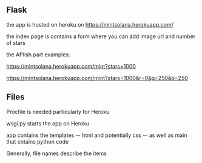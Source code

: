 ## Flask

the app is hosted on heroku on https://mintsolana.herokuapp.com/

the index page is contains a form where you can add image url and number of stars

the APIish part examples:

https://mintsolana.herokuapp.com/mint?stars=1000

https://mintsolana.herokuapp.com/mint?stars=1000&r=0&g=250&b=250

## Files

Procfile is needed particularly for Heroku

wsgi.py starts the app on Heroku

app contains the templates -- html and potentially css -- as well as main that cntains python code

Generally, file names describe the items